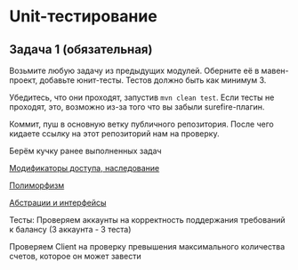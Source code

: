 # Unit-тестирование

## Задача 1 (обязательная)

Возьмите любую задачу из предыдущих модулей.
Оберните её в мавен-проект, добавьте юнит-тесты. Тестов должно быть как минимум 3.

Убедитесь, что они проходят, запустив `mvn clean test`. Если тесты не проходят, это, возможно из-за того что вы забыли surefire-плагин.

Коммит, пуш в основную ветку публичного репозитория. После чего кидаете ссылку на этот репозиторий нам на проверку.

Берём кучку ранее выполненных задач 

[Модификаторы доступа, наследование](./INH.md)

[Полиморфизм](./POLY.md)

[Абстрации и интерфейсы](./ABST.md)


Тесты:
Проверяем аккаунты на корректность поддержания требований к балансу (3 аккаунта - 3 теста)

Проверяем Client на проверку превышения максимального количества счетов, которое он может завести

